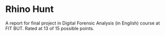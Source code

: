 # Rhino Hunt
A report for final project in Digital Forensic Analysis (in English) course at FIT BUT.
Rated at 13 of 15 possible points.